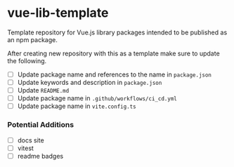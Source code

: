 # vue-lib-template

Template repository for Vue.js library packages intended to be published as an npm package.

After creating new repository with this as a template make sure to update the following.

 - [ ] Update package name and references to the name in `package.json`
 - [ ] Update keywords and description in `package.json`
 - [ ] Update `README.md`
 - [ ] Update package name in `.github/workflows/ci_cd.yml`
 - [ ] Update package name in `vite.config.ts`

### Potential Additions

 - [ ] docs site
 - [ ] vitest
 - [ ] readme badges
